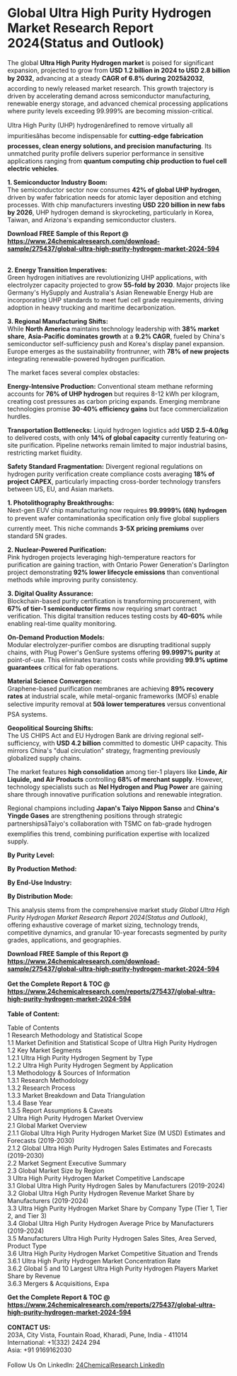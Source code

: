 <h1>Global Ultra High Purity Hydrogen Market Research Report 2024(Status and Outlook)</h1><p>The global <strong>Ultra High Purity Hydrogen market</strong> is poised for significant expansion, projected to grow from <strong>USD 1.2 billion in 2024 to USD 2.8 billion by 2032</strong>, advancing at a steady <strong>CAGR of 6.8% during 2025â2032</strong>, according to newly released market research. This growth trajectory is driven by accelerating demand across semiconductor manufacturing, renewable energy storage, and advanced chemical processing applications where purity levels exceeding 99.999% are becoming mission-critical.</p><p>Ultra High Purity (UHP) hydrogenârefined to remove virtually all impuritiesâhas become indispensable for <strong>cutting-edge fabrication processes, clean energy solutions, and precision manufacturing</strong>. Its unmatched purity profile delivers superior performance in sensitive applications ranging from <strong>quantum computing chip production to fuel cell electric vehicles</strong>.</p><p><strong>1. Semiconductor Industry Boom:</strong><br>
The semiconductor sector now consumes <strong>42% of global UHP hydrogen</strong>, driven by wafer fabrication needs for atomic layer deposition and etching processes. With chip manufacturers investing <strong>USD 220 billion in new fabs by 2026</strong>, UHP hydrogen demand is skyrocketing, particularly in Korea, Taiwan, and Arizona's expanding semiconductor clusters.</p><div><b>Download FREE Sample of this Report @ 
            <a href="https://www.24chemicalresearch.com/download-sample/275437/global-ultra-high-purity-hydrogen-market-2024-594">
            https://www.24chemicalresearch.com/download-sample/275437/global-ultra-high-purity-hydrogen-market-2024-594</a></b></div><br><p><strong>2. Energy Transition Imperatives:</strong><br>
Green hydrogen initiatives are revolutionizing UHP applications, with electrolyzer capacity projected to grow <strong>55-fold by 2030</strong>. Major projects like Germany's HySupply and Australia's Asian Renewable Energy Hub are incorporating UHP standards to meet fuel cell grade requirements, driving adoption in heavy trucking and maritime decarbonization.</p><p><strong>3. Regional Manufacturing Shifts:</strong><br>
While <strong>North America</strong> maintains technology leadership with <strong>38% market share</strong>, <strong>Asia-Pacific dominates growth</strong> at a <strong>9.2% CAGR</strong>, fueled by China's semiconductor self-sufficiency push and Korea's display panel expansion. Europe emerges as the sustainability frontrunner, with <strong>78% of new projects</strong> integrating renewable-powered hydrogen purification.</p><p>The market faces several complex obstacles:</p><p><strong>Energy-Intensive Production:</strong> Conventional steam methane reforming accounts for <strong>76% of UHP hydrogen</strong> but requires 8-12 kWh per kilogram, creating cost pressures as carbon pricing expands. Emerging membrane technologies promise <strong>30-40% efficiency gains</strong> but face commercialization hurdles.</p><p><strong>Transportation Bottlenecks:</strong> Liquid hydrogen logistics add <strong>USD 2.5-4.0/kg</strong> to delivered costs, with only <strong>14% of global capacity</strong> currently featuring on-site purification. Pipeline networks remain limited to major industrial basins, restricting market fluidity.</p><p><strong>Safety Standard Fragmentation:</strong> Divergent regional regulations on hydrogen purity verification create compliance costs averaging <strong>18% of project CAPEX</strong>, particularly impacting cross-border technology transfers between US, EU, and Asian markets.</p><p><strong>1. Photolithography Breakthroughs:</strong><br>
Next-gen EUV chip manufacturing now requires <strong>99.9999% (6N) hydrogen</strong> to prevent wafer contaminationâa specification only five global suppliers currently meet. This niche commands <strong>3-5X pricing premiums</strong> over standard 5N grades.</p><p><strong>2. Nuclear-Powered Purification:</strong><br>
Pink hydrogen projects leveraging high-temperature reactors for purification are gaining traction, with Ontario Power Generation's Darlington project demonstrating <strong>92% lower lifecycle emissions</strong> than conventional methods while improving purity consistency.</p><p><strong>3. Digital Quality Assurance:</strong><br>
Blockchain-based purity certification is transforming procurement, with <strong>67% of tier-1 semiconductor firms</strong> now requiring smart contract verification. This digital transition reduces testing costs by <strong>40-60%</strong> while enabling real-time quality monitoring.</p><p><strong>On-Demand Production Models:</strong><br>
	Modular electrolyzer-purifier combos are disrupting traditional supply chains, with Plug Power's GenSure systems offering <strong>99.9997% purity</strong> at point-of-use. This eliminates transport costs while providing <strong>99.9% uptime guarantees</strong> critical for fab operations.</p><p><strong>Material Science Convergence:</strong><br>
	Graphene-based purification membranes are achieving <strong>89% recovery rates</strong> at industrial scale, while metal-organic frameworks (MOFs) enable selective impurity removal at <strong>50â lower temperatures</strong> versus conventional PSA systems.</p><p><strong>Geopolitical Sourcing Shifts:</strong><br>
	The US CHIPS Act and EU Hydrogen Bank are driving regional self-sufficiency, with <strong>USD 4.2 billion</strong> committed to domestic UHP capacity. This mirrors China's "dual circulation" strategy, fragmenting previously globalized supply chains.</p><p>The market features <strong>high consolidation</strong> among tier-1 players like <strong>Linde, Air Liquide, and Air Products</strong> controlling <strong>68% of merchant supply</strong>. However, technology specialists such as <strong>Nel Hydrogen and Plug Power</strong> are gaining share through innovative purification solutions and renewable integration.</p><p>Regional champions including <strong>Japan's Taiyo Nippon Sanso</strong> and <strong>China's Yingde Gases</strong> are strengthening positions through strategic partnershipsâTaiyo's collaboration with TSMC on fab-grade hydrogen exemplifies this trend, combining purification expertise with localized supply.</p><p><strong>By Purity Level:</strong></p><p><strong>By Production Method:</strong></p><p><strong>By End-Use Industry:</strong></p><p><strong>By Distribution Mode:</strong></p><p>This analysis stems from the comprehensive market study <em>Global Ultra High Purity Hydrogen Market Research Report 2024(Status and Outlook)</em>, offering exhaustive coverage of market sizing, technology trends, competitive dynamics, and granular 10-year forecasts segmented by purity grades, applications, and geographies.</p><div><b>Download FREE Sample of this Report @ 
            <a href="https://www.24chemicalresearch.com/download-sample/275437/global-ultra-high-purity-hydrogen-market-2024-594">
            https://www.24chemicalresearch.com/download-sample/275437/global-ultra-high-purity-hydrogen-market-2024-594</a></b></div><br><div><b>Get the Complete Report & TOC @ 
            <a href="https://www.24chemicalresearch.com/reports/275437/global-ultra-high-purity-hydrogen-market-2024-594">
            https://www.24chemicalresearch.com/reports/275437/global-ultra-high-purity-hydrogen-market-2024-594</a></b></div><br>
            <b>Table of Content:</b><p>Table of Contents<br />
1 Research Methodology and Statistical Scope<br />
1.1 Market Definition and Statistical Scope of Ultra High Purity Hydrogen<br />
1.2 Key Market Segments<br />
1.2.1 Ultra High Purity Hydrogen Segment by Type<br />
1.2.2 Ultra High Purity Hydrogen Segment by Application<br />
1.3 Methodology & Sources of Information<br />
1.3.1 Research Methodology<br />
1.3.2 Research Process<br />
1.3.3 Market Breakdown and Data Triangulation<br />
1.3.4 Base Year<br />
1.3.5 Report Assumptions & Caveats<br />
2 Ultra High Purity Hydrogen Market Overview<br />
2.1 Global Market Overview<br />
2.1.1 Global Ultra High Purity Hydrogen Market Size (M USD) Estimates and Forecasts (2019-2030)<br />
2.1.2 Global Ultra High Purity Hydrogen Sales Estimates and Forecasts (2019-2030)<br />
2.2 Market Segment Executive Summary<br />
2.3 Global Market Size by Region<br />
3 Ultra High Purity Hydrogen Market Competitive Landscape<br />
3.1 Global Ultra High Purity Hydrogen Sales by Manufacturers (2019-2024)<br />
3.2 Global Ultra High Purity Hydrogen Revenue Market Share by Manufacturers (2019-2024)<br />
3.3 Ultra High Purity Hydrogen Market Share by Company Type (Tier 1, Tier 2, and Tier 3)<br />
3.4 Global Ultra High Purity Hydrogen Average Price by Manufacturers (2019-2024)<br />
3.5 Manufacturers Ultra High Purity Hydrogen Sales Sites, Area Served, Product Type<br />
3.6 Ultra High Purity Hydrogen Market Competitive Situation and Trends<br />
3.6.1 Ultra High Purity Hydrogen Market Concentration Rate<br />
3.6.2 Global 5 and 10 Largest Ultra High Purity Hydrogen Players Market Share by Revenue<br />
3.6.3 Mergers & Acquisitions, Expa</p><div><b>Get the Complete Report & TOC @ 
            <a href="https://www.24chemicalresearch.com/reports/275437/global-ultra-high-purity-hydrogen-market-2024-594">
            https://www.24chemicalresearch.com/reports/275437/global-ultra-high-purity-hydrogen-market-2024-594</a></b></div><br><b>CONTACT US:</b><br>
            203A, City Vista, Fountain Road, Kharadi, Pune, India - 411014<br>
            International: +1(332) 2424 294<br>
            Asia: +91 9169162030 <br><br>
            Follow Us On LinkedIn: <a href="https://www.linkedin.com/company/24chemicalresearch/">24ChemicalResearch LinkedIn</a>